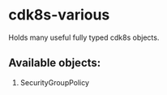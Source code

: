 # cdk8s-various

Holds many useful fully typed cdk8s objects.

## Available objects:

1. SecurityGroupPolicy

